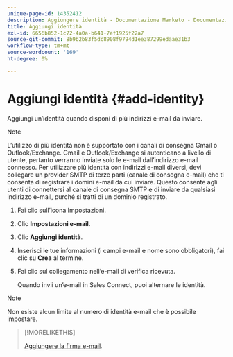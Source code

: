 ```yaml
---
unique-page-id: 14352412
description: Aggiungere identità - Documentazione Marketo - Documentazione del prodotto
title: Aggiungi identità
exl-id: 6656b852-1c72-4a0a-b641-7ef1925f22a7
source-git-commit: 8b9b2b83f5dc8908f9794d1ee387299edaae31b3
workflow-type: tm+mt
source-wordcount: '169'
ht-degree: 0%

---
```


# Aggiungi identità {#add-identity}

Aggiungi un’identità quando disponi di più indirizzi e-mail da inviare.

>[!NOTE]
>
>L’utilizzo di più identità non è supportato con i canali di consegna Gmail o Outlook/Exchange. Gmail e Outlook/Exchange si autenticano a livello di utente, pertanto verranno inviate solo le e-mail dall’indirizzo e-mail connesso. Per utilizzare più identità con indirizzi e-mail diversi, devi collegare un provider SMTP di terze parti (canale di consegna e-mail) che ti consenta di registrare i domini e-mail da cui inviare. Questo consente agli utenti di connettersi al canale di consegna SMTP e di inviare da qualsiasi indirizzo e-mail, purché si tratti di un dominio registrato.

1. Fai clic sull’icona Impostazioni.

1. Clic **Impostazioni e-mail**.

1. Clic **Aggiungi identità**.

1. Inserisci le tue informazioni (i campi e-mail e nome sono obbligatori), fai clic su **Crea** al termine.

1. Fai clic sul collegamento nell’e-mail di verifica ricevuta.

   Quando invii un’e-mail in Sales Connect, puoi alternare le identità.

>[!NOTE]
>
>Non esiste alcun limite al numero di identità e-mail che è possibile impostare.

>[!MORELIKETHIS]
>
>[Aggiungere la firma e-mail](/help/marketo/product-docs/marketo-sales-connect/getting-started/email-settings/add-your-email-signature.md).
